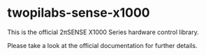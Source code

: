 twopilabs-sense-x1000
=====================
This is the official 2πSENSE X1000 Series hardware control library.

Please take a look at the official documentation for further details.
